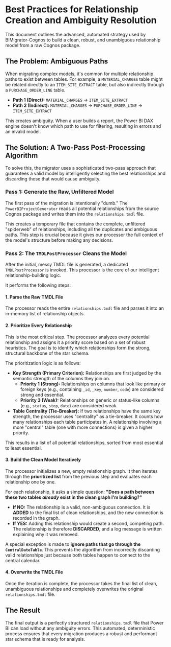 # Best Practices for Relationship Creation and Ambiguity Resolution

This document outlines the advanced, automated strategy used by BIMigrator-Cognos to build a clean, robust, and unambiguous relationship model from a raw Cognos package.

## The Problem: Ambiguous Paths

When migrating complex models, it's common for multiple relationship paths to exist between tables. For example, a `MATERIAL_CHARGES` table might be related directly to an `ITEM_SITE_EXTRACT` table, but also indirectly through a `PURCHASE_ORDER_LINE` table.

-   **Path 1 (Direct):** `MATERIAL_CHARGES` -> `ITEM_SITE_EXTRACT`
-   **Path 2 (Indirect):** `MATERIAL_CHARGES` -> `PURCHASE_ORDER_LINE` -> `ITEM_SITE_EXTRACT`

This creates ambiguity. When a user builds a report, the Power BI DAX engine doesn't know which path to use for filtering, resulting in errors and an invalid model.

## The Solution: A Two-Pass Post-Processing Algorithm

To solve this, the migrator uses a sophisticated two-pass approach that guarantees a valid model by intelligently selecting the best relationships and discarding those that would cause ambiguity.

### Pass 1: Generate the Raw, Unfiltered Model

The first pass of the migration is intentionally "dumb." The `PowerBIProjectGenerator` reads all potential relationships from the source Cognos package and writes them into the `relationships.tmdl` file.

This creates a temporary file that contains the complete, unfiltered "spiderweb" of relationships, including all the duplicates and ambiguous paths. This step is crucial because it gives our processor the full context of the model's structure before making any decisions.

### Pass 2: The `TMDLPostProcessor` Cleans the Model

After the initial, messy TMDL file is generated, a dedicated `TMDLPostProcessor` is invoked. This processor is the core of our intelligent relationship-building logic.

It performs the following steps:

#### 1. Parse the Raw TMDL File

The processor reads the entire `relationships.tmdl` file and parses it into an in-memory list of relationship objects.

#### 2. Prioritize Every Relationship

This is the most critical step. The processor analyzes every potential relationship and assigns it a priority score based on a set of robust heuristics. The goal is to identify which relationships form the strong, structural backbone of the star schema.

The prioritization logic is as follows:

-   **Key Strength (Primary Criterion):** Relationships are first judged by the semantic strength of the columns they join on.
    -   **Priority 1 (Strong):** Relationships on columns that look like primary or foreign keys (e.g., containing `_id`, `_key`, `number`, `code`) are considered strong and essential.
    -   **Priority 3 (Weak):** Relationships on generic or status-like columns (e.g., `status`, `stop`, `date`) are considered weak.
-   **Table Centrality (Tie-Breaker):** If two relationships have the same key strength, the processor uses "centrality" as a tie-breaker. It counts how many relationships each table participates in. A relationship involving a more "central" table (one with more connections) is given a higher priority.

This results in a list of all potential relationships, sorted from most essential to least essential.

#### 3. Build the Clean Model Iteratively

The processor initializes a new, empty relationship graph. It then iterates through the **prioritized list** from the previous step and evaluates each relationship one by one.

For each relationship, it asks a simple question: **"Does a path between these two tables *already* exist in the clean graph I'm building?"**

-   **If NO:** The relationship is a valid, non-ambiguous connection. It is **ADDED** to the final list of clean relationships, and the new connection is recorded in the graph.
-   **If YES:** Adding this relationship would create a second, competing path. The relationship is therefore **DISCARDED**, and a log message is written explaining why it was removed.

A special exception is made to **ignore paths that go through the `CentralDateTable`**. This prevents the algorithm from incorrectly discarding valid relationships just because both tables happen to connect to the central calendar.

#### 4. Overwrite the TMDL File

Once the iteration is complete, the processor takes the final list of clean, unambiguous relationships and completely overwrites the original `relationships.tmdl` file.

## The Result

The final output is a perfectly structured `relationships.tmdl` file that Power BI can load without any ambiguity errors. This automated, deterministic process ensures that every migration produces a robust and performant star schema that is ready for analysis. 